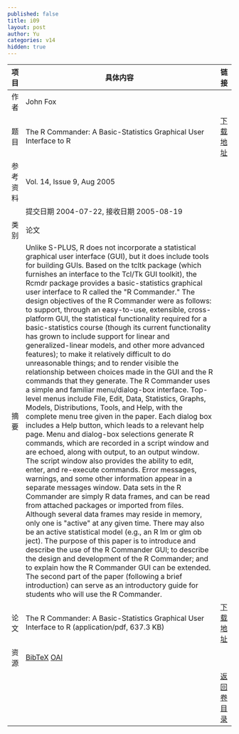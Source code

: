 ```yaml
---
published: false
title: i09
layout: post
author: Yu
categories: v14
hidden: true
---
```


| 项目 | 具体内容 | 链接 |
|---:|---|---|
| 作者 | John Fox| |
| 题目 |The R Commander: A Basic-Statistics Graphical User Interface to R | [下载地址](http://www.jstatsoft.org/v14/i09/paper) |
| 参考资料 |Vol. 14, Issue 9, Aug 2005 | |
| | 提交日期 2004-07-22, 接收日期 2005-08-19| | 
| 类别 | 论文| |
| 摘要 | Unlike S-PLUS, R does not incorporate a statistical graphical user interface (GUI), but it does include tools for building GUIs. Based on the tcltk package (which furnishes an interface to the Tcl/Tk GUI toolkit), the Rcmdr package provides a basic-statistics graphical user interface to R called the "R Commander."  The design objectives of the R Commander were as follows: to support, through an easy-to-use, extensible, cross-platform GUI, the statistical functionality required for a basic-statistics course (though its current functionality has grown to include support for linear and generalized-linear models, and other more advanced features); to make it relatively difficult to do unreasonable things; and to render visible the relationship between choices made in the GUI and the R commands that they generate. The R Commander uses a simple and familiar menu/dialog-box interface. Top-level menus include File, Edit, Data, Statistics, Graphs, Models, Distributions, Tools, and Help, with the complete menu tree given in the paper. Each dialog box includes a Help button, which leads to a relevant help page. Menu and dialog-box selections generate R commands, which are recorded in a script window and are echoed, along with output, to an output window. The script window also provides the ability to edit, enter, and re-execute commands. Error messages, warnings, and some other information appear in a separate messages window. Data sets in the R Commander are simply R data frames, and can be read from attached packages or imported from files. Although several data frames may reside in memory, only one is "active" at any given time. There may also be an active statistical model (e.g., an R lm or glm ob ject). The purpose of this paper is to introduce and describe the use of the R Commander GUI; to describe the design and development of the R Commander; and to explain how the R Commander GUI can be extended. The second part of the paper (following a brief introduction) can serve as an introductory guide for students who will use the R Commander.| |
| 论文 | The R Commander: A Basic-Statistics Graphical User Interface to R  (application/pdf, 637.3 KB)| [下载地址](http://www.jstatsoft.org/v14/i09/paper) |
| 资源 | [BibTeX](http://www.jstatsoft.org/v14/i09/bibtex) [OAI](http://www.jstatsoft.org/oai?verb=GetRecord&identifier=oai.jstatsoft/v14/i09&prefix=oai_dc)| |
| |  | [返回卷目录]({{site.baseurl}}/volume/v14.html) |